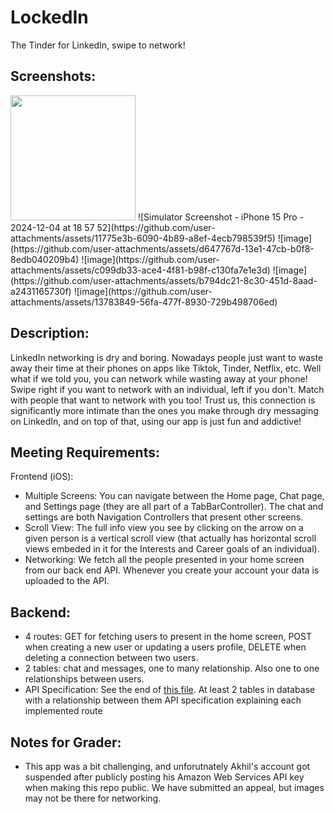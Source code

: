 # LockedIn
The Tinder for LinkedIn, swipe to network!

## Screenshots:

<img src="[image-url](https://github.com/user-attachments/assets/d647767d-13e1-47cb-b0f8-8edb040209b4)" height="200">
![Simulator Screenshot - iPhone 15 Pro - 2024-12-04 at 18 57 52](https://github.com/user-attachments/assets/11775e3b-6090-4b89-a8ef-4ecb798539f5)
![image](https://github.com/user-attachments/assets/d647767d-13e1-47cb-b0f8-8edb040209b4)
![image](https://github.com/user-attachments/assets/c099db33-ace4-4f81-b98f-c130fa7e1e3d)
![image](https://github.com/user-attachments/assets/b794dc21-8c30-451d-8aad-a2431165730f)
![image](https://github.com/user-attachments/assets/13783849-56fa-477f-8930-729b498706ed)

## Description:
LinkedIn networking is dry and boring. Nowadays people just want to waste away their time at their phones on apps like Tiktok, Tinder, Netflix, etc. Well what if we told you, you can network while wasting away at your phone! Swipe right if you want to network with an individual, left if you don't. Match with people that want to network with you too! Trust us, this connection is significantly more intimate than the ones you make through dry messaging on LinkedIn, and on top of that, using our app is just fun and addictive!

## Meeting Requirements:
Frontend (iOS):
- Multiple Screens: You can navigate between the Home page, Chat page, and Settings page (they are all part of a TabBarController). The chat and settings are both Navigation Controllers that present other screens.
- Scroll View: The full info view you see by clicking on the arrow on a given person is a vertical scroll view (that actually has horizontal scroll views embeded in it for the Interests and Career goals of an individual).
- Networking: We fetch all the people presented in your home screen from our back end API. Whenever you create your account your data is uploaded to the API.

## Backend:
- 4 routes: GET for fetching users to present in the home screen, POST when creating a new user or updating a users profile, DELETE when deleting a connection between two users.
- 2 tables: chat and messages, one to many relationship. Also one to one relationships between users.
- API Specification: See the end of [this file](https://github.com/akh1lk/LockedIn/blob/main/LockedIn_Backend/src/app.py).
At least 2 tables in database with a relationship between them
API specification explaining each implemented route

## Notes for Grader:
- This app was a bit challenging, and unforutnately Akhil's account got suspended after publicly posting his Amazon Web Services API key when making this repo public. We have submitted an appeal, but images may not be there for networking. 
